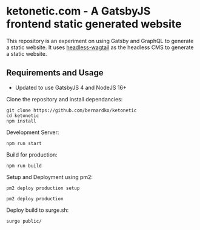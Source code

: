 # ketonetic.com - A GatsbyJS frontend static generated website

This repository is an experiment on using Gatsby and GraphQL to generate a static website. It uses [headless-wagtail](https://github.com/bernardko/headless-wagtail) as the headless CMS to generate a static website.

## Requirements and Usage
- Updated to use GatsbyJS 4 and NodeJS 16+

Clone the repository and install dependancies:
```
git clone https://github.com/bernardko/ketonetic
cd ketonetic
npm install
```

Development Server:
```
npm run start
```

Build for production:
```
npm run build
```

Setup and Deployment using pm2:
```
pm2 deploy production setup
```
```
pm2 deploy production
```

Deploy build to surge.sh:
```
surge public/
```